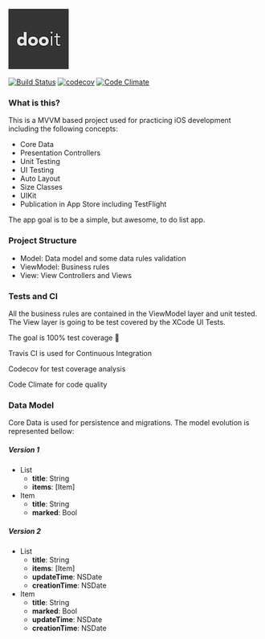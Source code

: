 ![dooit](icon/small-icon.png)

[![Build Status](https://travis-ci.org/ricardo0100/dooit.svg?branch=master)](https://travis-ci.org/ricardo0100/dooit)
[![codecov](https://codecov.io/gh/ricardo0100/dooit/branch/master/graph/badge.svg?precision=2)](https://codecov.io/gh/ricardo0100/dooit)
[![Code Climate](https://codeclimate.com/github/ricardo0100/dooit/badges/gpa.svg)](https://codeclimate.com/github/ricardo0100/dooit)

### What is this?

This is a MVVM based project used for practicing iOS development including the following concepts:
- Core Data
- Presentation Controllers
- Unit Testing
- UI Testing
- Auto Layout
- Size Classes
- UIKit
- Publication in App Store including TestFlight

The app goal is to be a simple, but awesome, to do list app.

### Project Structure
- Model: Data model and some data rules validation
- ViewModel: Business rules
- View: View Controllers and Views

### Tests and CI

All the business rules are contained in the ViewModel layer and unit tested. The View layer is going to be test covered by the XCode UI Tests.

The goal is 100% test coverage 🎯

Travis CI is used for Continuous Integration

Codecov for test coverage analysis

Code Climate for code quality


### Data Model

Core Data is used for persistence and migrations. The model evolution is represented bellow:

##### Version 1
- List
  - __title__: String
  - __items__: [Item]
- Item
  - __title__: String
  - __marked__: Bool

##### Version 2

  - List
    - __title__: String
    - __items__: [Item]
    - __updateTime__: NSDate
    - __creationTime__: NSDate
  - Item
    - __title__: String
    - __marked__: Bool
    - __updateTime__: NSDate
    - __creationTime__: NSDate
